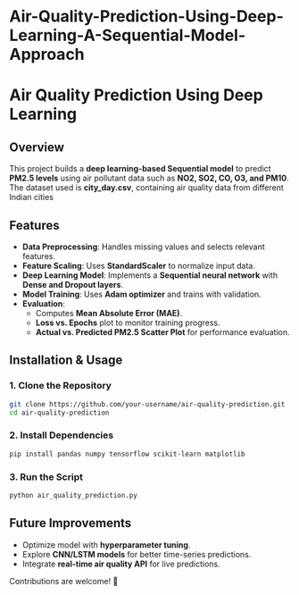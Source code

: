 # Air-Quality-Prediction-Using-Deep-Learning-A-Sequential-Model-Approach

# **Air Quality Prediction Using Deep Learning**

## **Overview**
This project builds a **deep learning-based Sequential model** to predict **PM2.5 levels** using air pollutant data such as **NO2, SO2, CO, O3, and PM10**. The dataset used is **city_day.csv**, containing air quality data from different Indian cities

## **Features**
- **Data Preprocessing**: Handles missing values and selects relevant features.
- **Feature Scaling**: Uses **StandardScaler** to normalize input data.
- **Deep Learning Model**: Implements a **Sequential neural network** with **Dense and Dropout layers**.
- **Model Training**: Uses **Adam optimizer** and trains with validation.
- **Evaluation**:
  - Computes **Mean Absolute Error (MAE)**.
  - **Loss vs. Epochs** plot to monitor training progress.
  - **Actual vs. Predicted PM2.5 Scatter Plot** for performance evaluation.

## **Installation & Usage**
### **1. Clone the Repository**
```bash
git clone https://github.com/your-username/air-quality-prediction.git
cd air-quality-prediction
```

### **2. Install Dependencies**
```bash
pip install pandas numpy tensorflow scikit-learn matplotlib
```

### **3. Run the Script**
```bash
python air_quality_prediction.py
```

## **Future Improvements**
- Optimize model with **hyperparameter tuning**.
- Explore **CNN/LSTM models** for better time-series predictions.
- Integrate **real-time air quality API** for live predictions.

Contributions are welcome! 🚀


